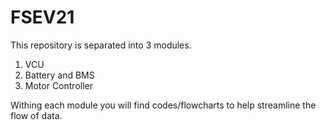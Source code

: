# FSEV21
This repository is separated into 3 modules. 
1) VCU
2) Battery and BMS
3) Motor Controller

Withing each module you will find codes/flowcharts to help streamline the flow of data.
